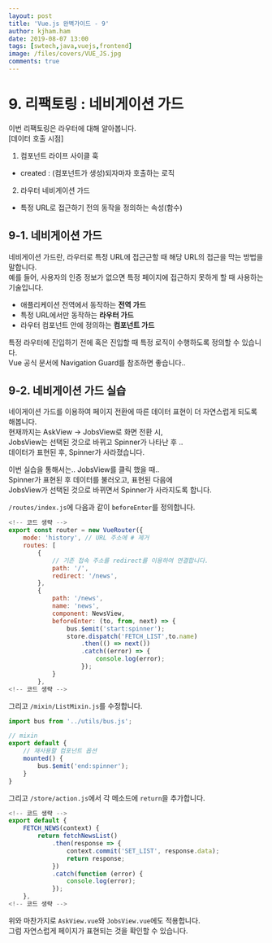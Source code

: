 ```yaml
---
layout: post
title: 'Vue.js 완벽가이드 - 9'
author: kjham.ham
date: 2019-08-07 13:00
tags: [swtech,java,vuejs,frontend]
image: /files/covers/VUE_JS.jpg
comments: true
---
```


# 9. 리팩토링 : 네비게이션 가드  

이번 리팩토링은 라우터에 대해 알아봅니다.  
[데이터 호출 시점]  
1. 컴포넌트 라이프 사이클 훅  
 - created : (컴포넌트가 생성)되자마자 호출하는 로직  

2. 라우터 네비게이션 가드  
 - 특정 URL로 접근하기 전의 동작을 정의하는 속성(함수)  

## 9-1. 네비게이션 가드  
네비게이션 가드란, 라우터로 특정 URL에 접근근할 때 해당 URL의 접근을 막는 방법을 말합니다.  
예를 들어, 사용자의 인증 정보가 없으면 특정 페이지에 접근하지 못하게 할 때 사용하는 기술입니다.  

- 애플리케이션 전역에서 동작하는 **전역 가드**  
- 특정 URL에서만 동작하는 **라우터 가드**  
- 라우터 컴포넌트 안에 정의하는 **컴포넌트 가드**  

특정 라우터에 진입하기 전에 혹은 진입할 때 특정 로직이 수행하도록 정의할 수 있습니다.  
Vue 공식 문서에 Navigation Guard를 참조하면 좋습니다..  

## 9-2. 네비게이션 가드 실습  
네이게이션 가드를 이용하여 페이지 전환에 따른 데이터 표현이 더 자연스럽게 되도록 해봅니다.  
현재까지는 AskView -> JobsView로 화면 전환 시,  
JobsView는 선택된 것으로 바뀌고 Spinner가 나타난 후 ..  
데이터가 표현된 후, Spinner가 사라졌습니다.  

이번 실습을 통해서는..  JobsView를 클릭 했을 때..  
Spinner가 표현된 후  데이터를 불러오고, 표현된 다음에  
JobsView가 선택된 것으로 바뀌면서 Spinner가 사라지도록 합니다.  

`/routes/index.js`에 다음과 같이 `beforeEnter`를 정의합니다.  
~~~js
<!-- 코드 생략 -->
export const router = new VueRouter({
    mode: 'history', // URL 주소에 # 제거
    routes: [
        {
            // 기존 접속 주소를 redirect를 이용하여 연결합니다.
            path: '/',
            redirect: '/news',
        },
        {
            path: '/news',
            name: 'news',
            component: NewsView,
            beforeEnter: (to, from, next) => {
                bus.$emit('start:spinner');
                store.dispatch('FETCH_LIST',to.name)
                    .then(() => next())
                    .catch((error) => {
                        console.log(error);
                    });
            }
        },
<!-- 코드 생략 -->
~~~

그리고 `/mixin/ListMixin.js`를 수정합니다.  
~~~js
import bus from '../utils/bus.js';

// mixin
export default {
    // 재사용할 컴포넌트 옵션     
    mounted() {
        bus.$emit('end:spinner');
    }
}
~~~

그리고 `/store/action.js`에서 각 메소드에 `return`을 추가합니다.
~~~js
<!-- 코드 생략 -->
export default {
    FETCH_NEWS(context) {
        return fetchNewsList()
            .then(response => {
                context.commit('SET_LIST', response.data);
                return response;
            })
            .catch(function (error) {
                console.log(error);
            });
    },
<!-- 코드 생략 -->
~~~

위와 마찬가지로 `AskView.vue`와 `JobsView.vue`에도 적용합니다.  
그럼 자연스럽게 페이지가 표현되는 것을 확인할 수 있습니다.  